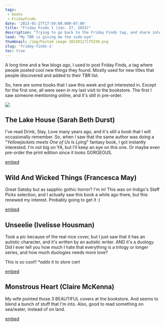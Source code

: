 ```yaml
---
tags:
 - books
 - FridayFinds
date: '2023-01-27T17:50:00.000-07:00'
title: "Friday Finds 1 (Jan. 27, 2023)"
description: "Trying to go back to the Friday Finds tag, and share interesting books or other things I added to my list"
lead: "My TBR is giving me the side-eye"
thumbnail: /img/Pasted image 20230127175338.png
slug: 'friday-finds-1'
toc: true
---
```


A long time and a few blogs ago, I used to post Friday Finds, a tag where people posted cool new things they found. Mostly used for new titles that people discovered and added to their TBR list.

So, here are some books that I saw this week and got interested in. Except for the first one, all were seen in my last visit to the bookstore. The first I saw someone mentioning online, and it's still in pre-order.

![](img/Pasted%20image%2020230127175338.png)

## The Lake House (Sarah Beth Durst)

I've read Drink, Slay, Love many years ago, and it's still a book that I will occasionally remember. So, when I saw that the same author was doing a "_Yellowjackets meets One of Us Is Lying_" fantasy book, I got instantly interested. I'm not big on YA, but I'll keep an eye on this one. Or maybe even pre-order the print edition since it looks GORGEOUS.

[embed](https://www.harpercollins.com/products/the-lake-house-sarah-beth-durst?variant=40651166154786)

##  Wild And Wicked Things (Francesca May)

Great Gatsby but as sapphic gothic horror? I'm in! This was on Indigo's Staff Picks selection, and I actually saw this book a while ago there, but this renewed my interest. Probably going to get it :)

[embed](https://www.thelesbianreview.com/wild-wicked-things-francesca-may/)

## Unseelie (Ivelisse Housman)

Took a pic because of the real nice cover, but I just saw that it has an autistic character, and it's written by an autistic writer. AND it's a duology. Did I ever tell you how much I hate that everything is a trilogy or longer series, and how much duologies needs more love?

This is so cool!! _*adds it to store cart_

[embed](https://www.harpercollins.ca/9781335428592/unseelie/)

## Monstrous Heart (Claire McKenna)

My wife pointed those 3 BEAUTIFUL covers at the bookstore. And seems to blend a bunch of stuff that I'm into. Also, good to read something on sea/water, instead of on land.

[embed](https://www.harpercollins.com/products/monstrous-heart-the-deepwater-trilogy-book-1-claire-mckenna?variant=32991811207202)